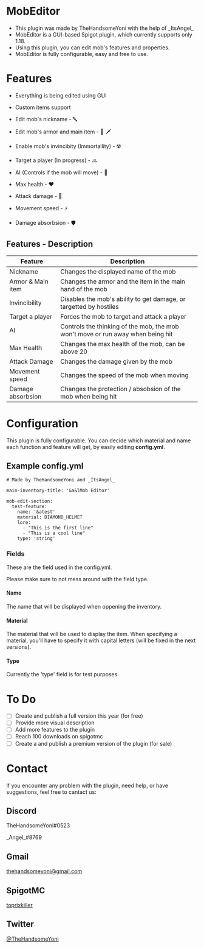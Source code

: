 # MobEditor
- This plugin was made by TheHandsomeYoni with the help of \_ItsAngel\_
- MobEditor is a GUI-based Spigot plugin, which currently supports only 1.18. 
- Using this plugin, you can edit mob's features and properties.
- MobEditor is fully configurable, easy and free to use.

<!-- ![](https://img.shields.io/github/v/release/Angel-Yoni/MobEditor.svg) -->



# Features
- Everything is being edited using GUI
- Custom items support 

- Edit mob's nickname - 🔤
- Edit mob's armor and main item - 👕 🗡️
- Enable mob's invincibity (Immortallity) - ☢️
- Target a player (In progress) - 🔜
- AI (Controls if the mob will move) - 🤖
- Max health - ❤️
- Attack damage - 🦾
- Movement speed - ⚡
- Damage absorbsion - 🛡️

## Features - Description

| Feature       |   Description |
| ------------- | ------------- |
| Nickname      | Changes the displayed name of the mob |
| Armor & Main item  | Changes the armor and the item in the main hand of the mob  |
| Invincibility  | Disables the mob's ability to get damage, or targetted by hostiles  |
| Target a player  | Forces the mob to target and attack a player  |
| AI  | Controls the thinking of the mob, the mob won't move or run away when being hit  |
| Max Health  | Changes the max health of the mob, can be above 20  |
| Attack Damage  | Changes the damage given by the mob  |
| Movement speed  | Changes the speed of the mob when moving  |
| Damage absorbsion  | Changes the protection / absobsion of the mob when being hit  |

# Configuration
This plugin is fully configurable. 
You can decide which material and name each function and feature will get, by easily editing **config.yml**.

## Example config.yml

```
# Made by TheHandsomeYoni and _ItsAngel_

main-inventory-title: '&a&lMob Editor'

mob-edit-section:
  test-feature:
    name: '&atest'
    material: DIAMOND_HELMET
    lore:
      - "This is the first line"
      - "This is a cool line"
    type: 'string'
```

### Fields
These are the field used in the config.yml. 

Please make sure to not mess around with the field type.

#### **Name**
 The name that will be displayed when oppening the inventory.

#### **Material** 
 The material that will be used to display the item.
 When specifying a material, you'll have to specify it with capital letters (will be fixed in the next versions).

#### **Type** 
 Currently the 'type' field is for test purposes.


# To Do
- [ ] Create and publish a full version this year (for free)
- [ ] Provide more visual description
- [ ] Add more features to the plugin
- [ ] Reach 100 downloads on spigotmc
- [ ] Create a and publish a premium version of the plugin (for sale)

# Contact
If you encounter any problem with the plugin, need help, or have suggestions, feel free to cantact us:
## Discord
TheHandsomeYoni#0523

\_Angel\_#8769

## Gmail
thehandsomeyoni@gmail.com

## SpigotMC
[toprixkiller](https://www.spigotmc.org/members/toprixkiller.859687/)

## Twitter
[@TheHandsomeYoni](https://twitter.com/TheHandsomeYoni)

